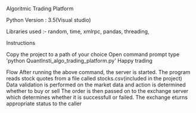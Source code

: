 Algoritmic Trading Platform 

Python Version : 3.5(Visual studio)

Libraries used :- 
random,
time,
xmlrpc,
pandas,
threading,

Instructions

Copy the project to a path of your choice
Open command prompt
type 'python QuantInsti_algo_trading_platform.py'
Happy trading



Flow
After running the above command, the server is started.
The program reads stock quotes from a file called stocks.csv(included in the project)
Data validation is performed on the market data and action is determined whether to buy or sell
The order is then passed on to the exchange server which determines whether it is successfull or failed.
The exchange eturns appropriate status to the caller

